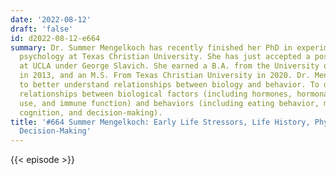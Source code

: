```yaml
---
date: '2022-08-12'
draft: 'false'
id: d2022-08-12-e664
summary: Dr. Summer Mengelkoch has recently finished her PhD in experimental social
  psychology at Texas Christian University. She has just accepted a postdoc position
  at UCLA under George Slavich. She earned a B.A. from the University of Minnesota
  in 2013, and an M.S. From Texas Christian University in 2020. Dr. Mengelkoch seeks
  to better understand relationships between biology and behavior. To do so, she investigates
  relationships between biological factors (including hormones, hormonal contraceptive
  use, and immune function) and behaviors (including eating behavior, mate preferences,
  cognition, and decision-making).
title: '#664 Summer Mengelkoch: Early Life Stressors, Life History, Physiology, and
  Decision-Making'
---
```

{{< episode >}}
